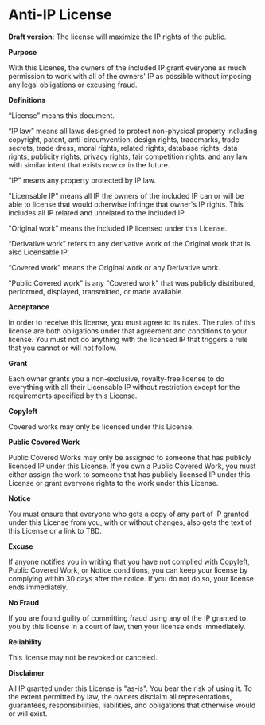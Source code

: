 # Anti-IP License
**Draft version**:  The license will maximize the IP rights of the public.

**Purpose**

With this License, the owners of the included IP grant everyone as much permission to work with all of the owners' IP as possible without imposing any legal obligations or excusing fraud.

**Definitions**

“License” means this document.

“IP law” means all laws designed to protect non-physical property including copyright, patent, anti-circumvention, design rights, trademarks, trade secrets, trade dress, moral rights, related rights, database rights, data rights, publicity rights, privacy rights, fair competition rights, and any law with similar intent that exists now or in the future.

"IP" means any property protected by IP law.

"Licensable IP" means all IP the owners of the included IP can or will be able to license that would otherwise infringe that owner's IP rights.  This includes all IP related and unrelated to the included IP.

"Original work" means the included IP licensed under this License.

“Derivative work” refers to any derivative work of the Original work that is also Licensable IP.

“Covered work” means the Original work or any Derivative work.

"Public Covered work" is any "Covered work" that was publicly distributed, performed, displayed, transmitted, or made available.

**Acceptance**

In order to receive this license, you must agree to its rules. The rules of this license are both obligations under that agreement and conditions to your license. You must not do anything with the licensed IP that triggers a rule that you cannot or will not follow.

**Grant**

Each owner grants you a non-exclusive, royalty-free license to do everything with all their Licensable IP without restriction except for the requirements specified by this License.

**Copyleft**

Covered works may only be licensed under this License.

**Public Covered Work**

Public Covered Works may only be assigned to someone that has publicly licensed IP under this License.  If you own a Public Covered Work, you must either assign the work to someone that has publicly licensed IP under this License or grant everyone rights to the work under this License.

**Notice**

You must ensure that everyone who gets a copy of any part of IP granted under this License from you, with or without changes, also gets the text of this License or a link to TBD.

**Excuse**

If anyone notifies you in writing that you have not complied with Copyleft, Public Covered Work, or Notice conditions, you can keep your license by complying within 30 days after the notice. If you do not do so, your license ends immediately.

**No Fraud**

If you are found guilty of committing fraud using any of the IP granted to you by this license in a court of law, then your license ends immediately.

**Reliability**

This license may not be revoked or canceled.

**Disclaimer**

All IP granted under this License is "as-is".  You bear the risk of using it.  To the extent permitted by law, the owners disclaim all representations, guarantees, responsibilities, liabilities, and obligations that otherwise would or will exist.

